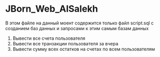 # JBorn_Web_AlSalekh

В этом файле на данный моент содержится только файл script.sql с созданием баз данных
и запросами к этим самым базам данных

 1. Вывести все счета пользователя
 2. Вывести все транзакции пользователя за вчера
 3. Вывести сумму всех остатков на счетах по всем пользователям